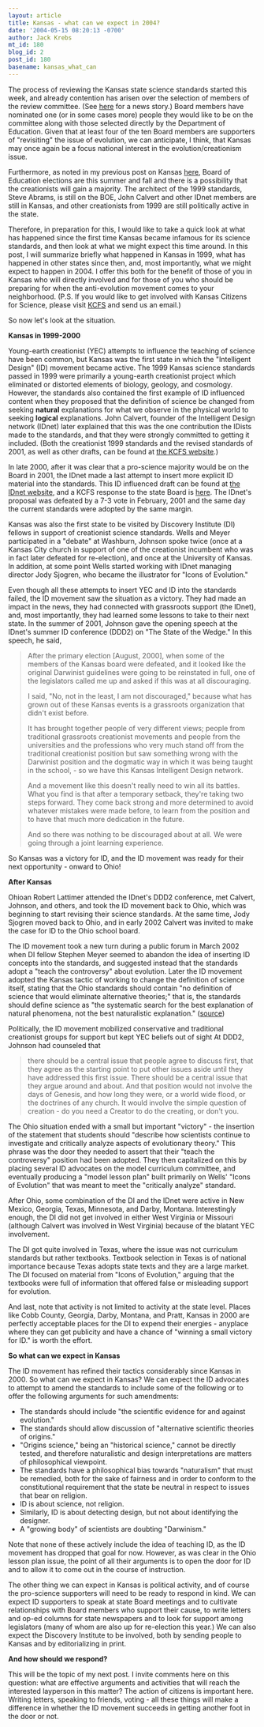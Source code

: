 ```yaml
---
layout: article
title: Kansas - what can we expect in 2004?
date: '2004-05-15 08:20:13 -0700'
author: Jack Krebs
mt_id: 180
blog_id: 2
post_id: 180
basename: kansas_what_can
---
```

The process of reviewing the Kansas state science standards started this week, and already contention has arisen over the selection of members of the review committee.  (See [here](http://www.zwire.com/site/news.cfm?newsid=11642453&amp;BRD=1459&amp;PAG=461&amp;dept_id=155725&amp;rfi=6) for a news story.)  Board members have nominated one (or in some cases more) people they would like to be on the committee along with those selected directly by the Department of Education.  Given that at least four of the ten Board members are supporters of "revisiting" the issue of evolution, we can anticipate, I think, that Kansas may once again be a focus national interest in the evolution/creationism issue.

Furthermore, as noted in my previous post on Kansas [here](http://www.pandasthumb.org/pt-archives/000190.html), Board of Education elections are this summer and fall and there is a possibility that the creationists will gain a majority.  The architect of the 1999 standards, Steve Abrams, is still on the BOE, John Calvert and other IDnet members are still in Kansas, and other creationists from 1999 are still politically active in the state.

Therefore, in preparation for this, I would like to take a quick look at what has happened since the first time Kansas became infamous for its science standards, and then look at what we might expect this time around.  In this post, I will summarize briefly what happened in Kansas in 1999, what has happened in other states since then, and, most importantly, what we might expect to happen in 2004.  I offer this both for the benefit of those of you in Kansas who will directly involved and for those of you who should be preparing for when the anti-evolution movement comes to your neighborhood.  (P.S. If you would like to get involved with Kansas Citizens for Science, please visit [KCFS](http://www.kcfs.org) and send us an email.)

So now let's look at the situation.

**Kansas in 1999-2000**

Young-earth creationist (YEC) attempts to influence the teaching of science have been common, but Kansas was the first state in which the "Intelligent Design" (ID) movement became active.  The 1999 Kansas science standards passed in 1999 were primarily a young-earth creationist project which eliminated or distorted elements of biology, geology, and cosmology.  However, the standards also contained the first example of ID influenced content when they proposed that the definition of science be changed from seeking **natural** explanations for what we observe in the physical world to seeking **logical** explanations.  John Calvert, founder of the Intelligent Design network (IDnet) later explained that this was the one contribution the IDists made to the standards, and that they were strongly committed to getting it included.  (Both the creationist 1999 standards and the revised standards of 2001, as well as other drafts, can be found at [the KCFS website](http://www.kcfs.org/KsSciSt1999-2001/Standards/).)

In late 2000, after it was clear that a pro-science majority would be on the Board in 2001, the IDnet made a last attempt to insert more explicit ID material into the standards.  This ID influenced draft can be found at [the IDnet website](http://www.intelligentdesignnetwork.org/6thdraftrevisions.htm), and a KCFS response to the state Board is [here](http://www.kcfs.org/KsSciSt1999-2001/Fliers_articles/KCFS_Response_v5.html).  The IDnet's proposal was defeated by a 7-3 vote in February, 2001 and the same day the current standards were adopted by the same margin.

Kansas was also the first state to be visited by Discovery Institute (DI) fellows in support of  creationist science standards.  Wells and Meyer participated in a "debate" at Washburn, Johnson spoke twice (once at a Kansas City church in support of one of the creationist incumbent who was in fact later defeated for re-election), and once at the University of Kansas.  In addition, at some point Wells started working with IDnet managing director Jody Sjogren, who became the illustrator for "Icons of Evolution."

Even though all these attempts to insert YEC and ID into the standards failed, the ID movement saw the situation as a victory.  They had made an impact in the news, they had connected with grassroots support (the IDnet), and, most importantly, they had learned some lessons to take to their next state.  In the summer of 2001, Johnson gave the opening speech at the IDnet's summer ID conference (DDD2) on "The State of the Wedge."   In this speech, he said,

> After the primary election \[August, 2000\], when some of the members of the Kansas board were defeated, and it looked like the original Darwinist guidelines were going to be reinstated in full, one of the legislators called me up and asked if this was at all discouraging.
> 
> I said, "No, not in the least, I am not discouraged," because what has grown out of these Kansas events is a grassroots organization that didn't exist before.
> 
> It has brought together people of very different views; people from traditional grassroots creationist movements and people from the universities and the professions who very much stand off from the traditional creationist position but saw something wrong with the Darwinist position and the dogmatic way in which it was being taught in the school, - so we have this Kansas Intelligent Design network.
> 
> And a movement like this doesn't really need to win all its battles.  What you find is that after a temporary setback, they're taking two steps forward.  They come back strong and more determined to avoid whatever mistakes were made before, to learn from the position and to have that much more dedication in the future.
> 
> And so there was nothing to be discouraged about at all.  We were going through a joint learning experience.

So Kansas was a victory for ID, and the ID movement was ready for their next opportunity - onward to Ohio!

**After Kansas**

Ohioan Robert Lattimer attended the IDnet's DDD2 conference, met Calvert, Johnson, and others, and took the ID movement back to Ohio, which was beginning to start revising their science standards.  At the same time, Jody Sjogren moved back to Ohio, and in early 2002 Calvert was invited to make the case for ID to the Ohio school board.

The ID movement took a new turn during a public forum in March 2002 when DI fellow Stephen Meyer seemed to abandon the idea of inserting ID concepts into the standards, and suggested instead that the standards adopt a  "teach the controversy" about evolution.  Later the ID movement adopted the Kansas tactic of working to change the definition of science itself, stating that the Ohio standards should contain "no definition of science that would eliminate alternative theories;"  that is, the standards should define science as "the systematic search for the best explanation of natural phenomena, not the best naturalistic explanation."  ([source](http://www.sciohio.org/firestorm.htm))

Politically, the ID movement mobilized conservative and traditional creationist groups for support but kept YEC beliefs out of sight  At DDD2, Johnson had counseled that 

> there should be a central issue that people agree to discuss first, that they agree as the starting point to put other issues aside until they have addressed this first issue.  There should be a central issue that they argue around and about.  And that position would not involve the days of Genesis, and how long they were, or a world wide flood, or the doctrines of any church.  It would involve the simple question of creation - do you need a Creator to do the creating, or don't you.

The Ohio situation ended with a small but important "victory" - the insertion of the statement that  students should "describe how scientists continue to investigate and critically analyze aspects of evolutionary theory."  This phrase was the door they needed to assert that their "teach the controversy" position had been adopted.  They then capitalized on this by placing several ID advocates on the model curriculum committee, and eventually producing a "model lesson plan" built primarily on Wells' "Icons of Evolution" that was meant to meet the "critically analyze" standard.

After Ohio, some combination of the DI and the IDnet were active in New Mexico, Georgia, Texas, Minnesota, and Darby, Montana.  Interestingly enough, the DI did not get involved in either West Virginia or Missouri (although Calvert was involved in West Virginia) because of the blatant YEC involvement.

The DI got quite involved in Texas, where the issue was not curriculum standards but rather textbooks.  Textbook selection in Texas is of national importance because Texas adopts state texts and they are a large market.  The DI focused on material from "Icons of Evolution," arguing that the textbooks were full of information that offered false or misleading support for evolution.

And last, note that activity is not limited to activity at the state level.  Places like Cobb County, Georgia, Darby, Montana, and Pratt, Kansas in 2000 are perfectly acceptable places for the DI to expend their energies - anyplace where they can get publicity and have a chance of "winning a small victory for ID." is worth the effort.  

**So what can we expect in Kansas**

The ID movement has refined their tactics considerably since Kansas in 2000.  So what can we expect in Kansas?  We can expect the ID advocates to attempt to amend the standards to include some of the following or to offer the following arguments for such amendments:


*   The standards should include "the scientific evidence for and against evolution."
*   The standards should allow discussion of "alternative scientific theories of origins."
*   "Origins science," being an "historical science," cannot be directly tested, and therefore naturalistic and design interpretations are matters of philosophical viewpoint.
*   The standards have a philosophical bias towards "naturalism" that must be remedied, both for the sake of fairness and in order to conform to the constitutional requirement that the state be neutral in respect to issues that bear on religion.
*   ID is about science, not religion.
*   Similarly, ID is about detecting design, but not about identifying the designer.
*   A "growing body" of scientists are doubting "Darwinism."


Note that none of these actively include the idea of teaching ID, as the ID movement has dropped that goal for now.  However, as was clear in the Ohio lesson plan issue,   the point of all their arguments is to open the door for ID and to allow it to come out in the course of instruction.

The other thing we can expect in Kansas is political activity, and of course the pro-science supporters will need to be ready to respond in kind.  We can expect ID supporters to speak at state Board meetings and to cultivate relationships with Board members who support their cause, to write letters and op-ed columns for state newspapers and to look for support among legislators (many of whom are also up for re-election this year.)  We can also expect the Discovery Institute to be involved, both by sending people to Kansas and by editorializing in print.

**And how should we respond?**

This will be the topic of my next post.  I invite comments here on this question:  what are effective arguments and activities that will reach the interested layperson in this matter?  The action of citizens is important here.  Writing letters, speaking to friends, voting - all these things will make a difference in whether the ID movement succeeds in getting another foot in the door or not.

